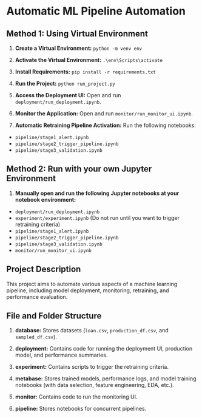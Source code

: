 # Automatic ML Pipeline Automation

## Method 1: Using Virtual Environment

1. **Create a Virtual Environment:**
`python -m venv env`
2. **Activate the Virtual Environment:**
`.\env\Scripts\activate`
3. **Install Requirements:**
`pip install -r requirements.txt `
4. **Run the Project:**
`python run_project.py`


5. **Access the Deployment UI:**
Open and run `deployment/run_deployment.ipynb`.

6. **Monitor the Application:**
Open and run `monitor/run_monitor_ui.ipynb`.

7. **Automatic Retraining Pipeline Activation:**
Run the following notebooks:
- `pipeline/stage1_alert.ipynb`
- `pipeline/stage2_trigger_pipeline.ipynb`
- `pipeline/stage3_validation.ipynb`

## Method 2: Run with your own Jupyter Environment

1. **Manually open and run the following Jupyter notebooks at your notebook environment:**
- `deployment/run_deployment.ipynb`
- `experiment/experiment.ipynb` (Do not run until you want to trigger retraining criteria)
- `pipeline/stage1_alert.ipynb`
- `pipeline/stage2_trigger_pipeline.ipynb`
- `pipeline/stage3_validation.ipynb`
- `monitor/run_monitor_ui.ipynb`

## Project Description

This project aims to automate various aspects of a machine learning pipeline, including model deployment, monitoring, retraining, and performance evaluation.

## File and Folder Structure

1. **database:**
Stores datasets (`loan.csv`, `production_df.csv`, and `sampled_df.csv`).

2. **deployment:**
Contains code for running the deployment UI, production model, and performance summaries.

3. **experiment:**
Contains scripts to trigger the retraining criteria.

4. **metabase:**
Stores trained models, performance logs, and model training notebooks (with data selection, feature engineering, EDA, etc.).

5. **monitor:**
Contains code to run the monitoring UI.

6. **pipeline:**
Stores notebooks for concurrent pipelines.


